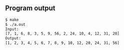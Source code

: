<!-- gh-action-output -->
## Program output
```bash
$ make
$ ./a.out 
Input:
[7, 1, 6, 8, 3, 5, 9, 56, 2, 24, 10, 4, 12, 31, 20]
Output:
[1, 2, 3, 4, 5, 6, 7, 8, 9, 10, 12, 20, 24, 31, 56]
```
<!-- gh-action-output end -->
